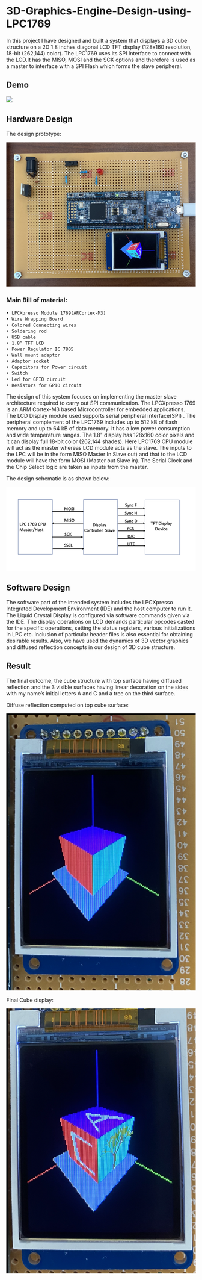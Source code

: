 # 3D-Graphics-Engine-Design-using-LPC1769

In this project I have designed and built a system that displays a 3D cube structure on a 2D 1.8 inches diagonal LCD TFT display (128x160 resolution, 18-bit (262,144) color). The LPC1769 uses its SPI Interface to connect with the LCD.It has the MISO, MOSI and the SCK options and therefore is used as a master to interface with a SPI Flash which forms the slave peripheral.

## Demo

<img src="/images/ShortImplementationVideo.gif?raw=true" width="500px">

## Hardware Design

The design prototype:

![](/images/designPrototype.png)

### Main Bill of material:

    • LPCXpresso Module 1769(ARCortex-M3)
    • Wire Wrapping Board
    • Colored Connecting wires
    • Soldering rod
    • USB cable
    • 1.8” TFT LCD
    • Power Regulator IC 7805
    • Wall mount adaptor
    • Adaptor socket
    • Capacitors for Power circuit
    • Switch
    • Led for GPIO circuit
    • Resistors for GPIO circuit

The design of this system focuses on implementing the
master slave architecture required to carry out SPI
communication. The LPCXpresso 1769 is an ARM
Cortex-M3 based Microcontroller for embedded
applications. The LCD Display module used supports
serial peripheral interface(SPI) . The peripheral
complement of the LPC1769 includes up to 512 kB of
flash memory and up to 64 kB of data memory. It has a
low power consumption and wide temperature ranges.
The 1.8" display has 128x160 color pixels and it can
display full 18-bit color (262,144 shades).
Here LPC1769 CPU module will act as the master
whereas LCD module acts as the slave. The inputs to
the LPC will be in the form MISO Master In Slave out)
and that to the LCD module will have the form MOSI
(Master out Slave in). The Serial Clock and the Chip
Select logic are taken as inputs from the master.

The design schematic is as shown below:

![](/images/designschematics.png)

## Software Design

The software part of the intended system includes the
LPCXpresso Integrated Development Environment
(IDE) and the host computer to run it. The Liquid
Crystal Display is configured via software commands
given via the IDE. The display operations on LCD
demands particular opcodes casted for the specific
operations, setting the status registers, various
initializations in LPC etc. Inclusion of particular header
files is also essential for obtaining desirable results.
Also, we have used the dynamics of 3D vector graphics
and diffused reflection concepts in our design of 3D
cube structure.

## Result

The final outcome, the cube structure with top surface
having diffused reflection and the 3 visible surfaces
having linear decoration on the sides with my name’s
initial letters A and C and a tree on the third surface.

Diffuse reflection computed on top cube surface:

![](/images/diffuse.png)

Final Cube display:

![](/images/final.png)
